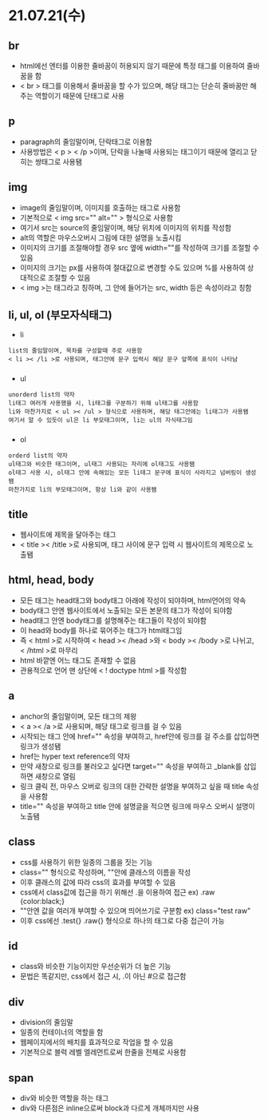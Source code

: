 # 21.07.21(수)
## br
- html에선 엔터를 이용한 줄바꿈이 허용되지 않기 때문에 특정 태그를 이용하여 줄바꿈을 함
- < br > 태그를 이용해서 줄바꿈을 할 수가 있으며, 해당 태그는 단순히 줄바꿈만 해주는 역할이기 때문에 단태그로 사용
###
## p
- paragraph의 줄임말이며, 단락태그로 이용함
- 사용방법은 < p > < /p >이며, 단락을 나눌때 사용되는 태그이기 때문에 열리고 닫히는 쌍태그로 사용됌
###
## img
- image의 줄임말이며, 이미지를 호출하는 태그로 사용함
- 기본적으로 < img src="" alt="" > 형식으로 사용함
- 여기서 src는 source의 줄임말이며, 해당 위치에 이미지의 위치를 작성함
- alt의 역할은 마우스오버시 그림에 대한 설명을 노출시킴
- 이미지의 크기를 조절해야할 경우 src 옆에 width=""를 작성하여 크기를 조절할 수 있음
- 이미지의 크기는 px를 사용하여 절대값으로 변경할 수도 있으며 %를 사용하여 상대적으로 조절할 수 있음
- < img >는 태그라고 칭하며, 그 안에 들어가는 src, width 등은 속성이라고 칭함
###
## li, ul, ol (부모자식태그)
- li
```
list의 줄임말이며, 목차를 구성할때 주로 사용함
< li >< /li >로 사용되며, 태그안에 문구 입력시 해당 문구 앞쪽에 표식이 나타남
```
###
- ul
```
unorderd list의 약자
li태그 여러개 사용했을 시, li태그를 구분하기 위해 ul태그를 사용함
li와 마찬가지로 < ul >< /ul > 형식으로 사용하며, 해당 태그안에는 li태그가 사용됌
여기서 알 수 있듯이 ul은 li 부모태그이며, li는 ul의 자식태그임
```
###
- ol
```
orderd list의 약자
ul태그와 비슷한 태그이며, ul태그 사용되는 자리에 ol태그도 사용됌
ol태그 사용 시, ol태그 안에 속해있는 모든 li태그 문구에 표식이 사라지고 넘버링이 생성됌
마찬가지로 li의 부모태그이며, 항상 li와 같이 사용됌
```
###
## title
- 웹사이트에 제목을 달아주는 태그
- < title >< /title >로 사용되며, 태그 사이에 문구 입력 시 웹사이트의 제목으로 노출됌
###
## html, head, body
- 모든 태그는 head태그와 body태그 아래에 작성이 되야하며, html언어의 약속
- body태그 안엔 웹사이트에서 노출되는 모든 본문의 태그가 작성이 되야함
- head태그 안엔 body태그를 설명해주는 태그들이 작성이 되야함
- 이 head와 body를 하나로 묶어주는 태그가 html태그임
- 즉 < html >로 시작하여 < head >< /head >와 < body >< /body >로 나뉘고, < /html >로 마무리
- html 바깥엔 어느 태그도 존재할 수 없음
- 관용적으로 언어 맨 상단에 < ! doctype html >를 작성함
###
## a
- anchor의 줄임말이며, 모든 태그의 제왕
- < a >< /a >로 사용되며, 해당 태그로 링크를 걸 수 있음
- 시작되는 태그 안에 href="" 속성을 부여하고, href안에 링크를 걸 주소를 삽입하면 링크가 생성됌
- href는 hyper text reference의 약자
- 만약 새창으로 링크를 불러오고 싶다면 target="" 속성을 부여하고 _blank를 삽입하면 새창으로 열림
- 링크 클릭 전, 마우스 오버로 링크의 대한 간략한 설명을 부여하고 싶을 때 title 속성을 사용함
- title="" 속성을 부여하고 title 안에 설명글을 적으면 링크에 마우스 오버시 설명이 노출됌
###
## class
- css를 사용하기 위한 일종의 그룹을 짓는 기능
- class="" 형식으로 작성하며, ""안에 클래스의 이름을 작성
- 이후 클래스의 값에 따라 css의 효과를 부여할 수 있음
- css에서 class값에 접근을 하기 위해선 .을 이용하여 접근 ex) .raw {color:black;}
- ""안엔 값을 여러개 부여할 수 있으며 띄어쓰기로 구분함 ex) class="test raw"
- 이후 css에선 .test{} .raw{} 형식으로 하나의 태그로 다중 접근이 가능
###
## id
- class와 비슷한 기능이지만 우선순위가 더 높은 기능
- 문법은 똑같지만, css에서 접근 시, .이 아닌 #으로 접근함
###
## div
- division의 줄임말
- 일종의 컨테이너의 역할을 함
- 웹페이지에서의 배치를 효과적으로 작업을 할 수 있음
- 기본적으로 블럭 레벨 엘레먼트로써 한줄을 전체로 사용함
###
## span
- div와 비슷한 역할을 하는 태그
- div와 다른점은 inline으로써 block과 다르게 개체까지만 사용